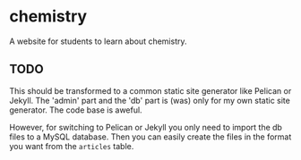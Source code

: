 # chemistry
A website for students to learn about chemistry.

## TODO

This should be transformed to a common static site generator like
Pelican or Jekyll. The 'admin' part and the 'db' part is (was) only for my own
static site generator. The code base is aweful.

However, for switching to Pelican or Jekyll you only need to import the db
files to a MySQL database. Then you can easily create the files in the format
you want from the `articles` table.
